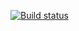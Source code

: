 [![Build status](https://ci.appveyor.com/api/projects/status/92pu5tblv6e0990o?svg=true)](https://ci.appveyor.com/project/trungngotdt/sampleappveyor)
